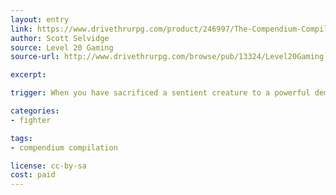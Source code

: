 ```yaml
---
layout: entry
link: https://www.drivethrurpg.com/product/246997/The-Compendium-Compilation--A-Dungeon-World-Supplement
author: Scott Selvidge
source: Level 20 Gaming
source-url: http://www.drivethrurpg.com/browse/pub/13324/Level20Gaming

excerpt:

trigger: When you have sacrificed a sentient creature to a powerful demon or evil entity in order to gain demonic power...

categories:
- fighter

tags:
- compendium compilation

license: cc-by-sa
cost: paid
---
```

